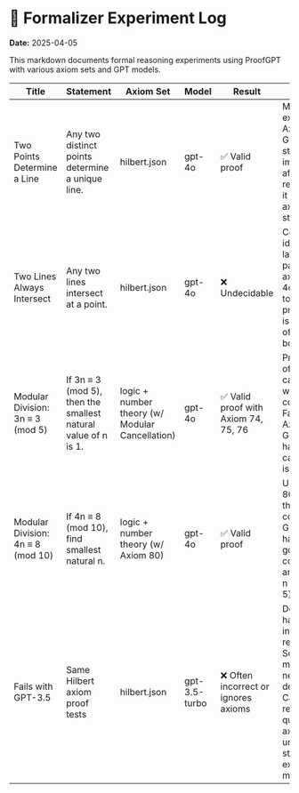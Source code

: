 # 🧪 Formalizer Experiment Log
**Date:** 2025-04-05

This markdown documents formal reasoning experiments using ProofGPT with various axiom sets and GPT models.

| Title | Statement | Axiom Set | Model | Result | Notes |
|-------|-----------|-----------|-------|--------|-------|
| Two Points Determine a Line | Any two distinct points determine a unique line. | hilbert.json | gpt-4o | ✅ Valid proof | Matched exactly with Axiom 1. GPT-4o stopped immediately after recognizing it as a direct axiom statement. |
| Two Lines Always Intersect | Any two lines intersect at a point. | hilbert.json | gpt-4o | ❌ Undecidable | Correctly identified lack of a parallel axiom. GPT-4o refused to fabricate proof. This is a key test of axiomatic boundaries. |
| Modular Division: 3n ≡ 3 (mod 5) | If 3n ≡ 3 (mod 5), then the smallest natural value of n is 1. | logic + number theory (w/ Modular Cancellation) | gpt-4o | ✅ Valid proof with Axiom 74, 75, 76 | Proper use of modular cancellation with coprime. Fails without Axiom 74. GPT-4o halts when cancellation isn’t valid. |
| Modular Division: 4n ≡ 8 (mod 10) | If 4n ≡ 8 (mod 10), find smallest natural n. | logic + number theory (w/ Axiom 80) | gpt-4o | ✅ Valid proof | Used Axiom 80 to reduce the congruence. GPT-4o handled gcd(4,10)=2 correctly and derived n ≡ 2 (mod 5). |
| Fails with GPT-3.5 | Same Hilbert axiom proof tests | hilbert.json | gpt-3.5-turbo | ❌ Often incorrect or ignores axioms | Does not halt on invalid reasoning. Sometimes makes up new definitions. Cannot reliably quote axioms unless statement exactly matches. |

